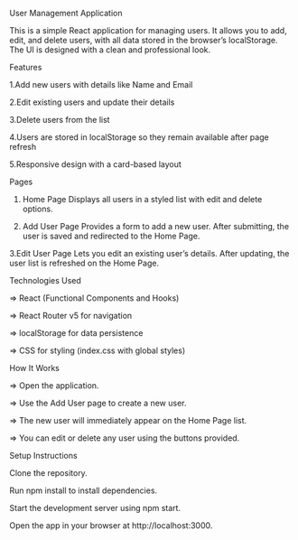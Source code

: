 User Management Application

This is a simple React application for managing users. It allows you to add, edit, and delete users, with all data stored in the browser’s localStorage. The UI is designed with a clean and professional look.

Features

1.Add new users with details like Name and Email

2.Edit existing users and update their details

3.Delete users from the list

4.Users are stored in localStorage so they remain available after page refresh

5.Responsive design with a card-based layout

Pages

1. Home Page
   Displays all users in a styled list with edit and delete options.

2. Add User Page
   Provides a form to add a new user. After submitting, the user is saved and redirected to the Home Page.

3.Edit User Page
    Lets you edit an existing user’s details. After updating, the user list is refreshed on the Home Page.

Technologies Used

=> React (Functional Components and Hooks)

=> React Router v5 for navigation

=> localStorage for data persistence

=> CSS for styling (index.css with global styles)

How It Works

=> Open the application.

=> Use the Add User page to create a new user.

=> The new user will immediately appear on the Home Page list.

=> You can edit or delete any user using the buttons provided.

Setup Instructions

Clone the repository.

Run npm install to install dependencies.

Start the development server using npm start.

Open the app in your browser at http://localhost:3000.
